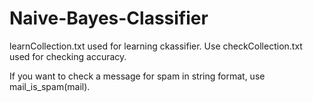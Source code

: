 # Naive-Bayes-Classifier
learnCollection.txt used for learning ckassifier.
Use checkCollection.txt used for checking accuracy.

If you want to check a message for spam in string format, use mail_is_spam(mail).
